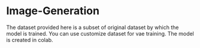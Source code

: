 # Image-Generation
The dataset provided here is a subset of original dataset by which the model is trained.
You can use customize dataset for vae training.
The model is created in colab.
